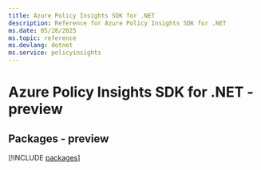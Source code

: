 ```yaml
---
title: Azure Policy Insights SDK for .NET
description: Reference for Azure Policy Insights SDK for .NET
ms.date: 05/28/2025
ms.topic: reference
ms.devlang: dotnet
ms.service: policyinsights
---
```

# Azure Policy Insights SDK for .NET - preview
## Packages - preview
[!INCLUDE [packages](policy-insights-index.md)]